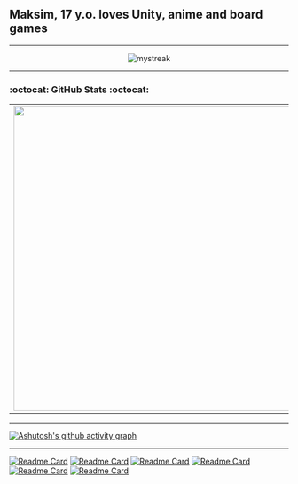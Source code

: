 ## Maksim, 17 y.o. loves Unity, anime and board games

* * *

<p align="center">
<img src="https://github-readme-streak-stats.herokuapp.com/?user=MaksimSazanovich&theme=dark-smoky" alt="mystreak"/>
</p>

 * * *
 
###  :octocat: **GitHub Stats** :octocat:

<p align="center">
  <table>
  <tr>
      <td><img width="550px" align="left" src="https://github-readme-stats.vercel.app/api?username=MaksimSazanovich&hide_border=true&count_private=false&layout=compact&hide_title=true&show_icons=true&title_color=edf5e1&icon_color=edf5e1&text_color=66fcf1&bg_color=0b0c10&border_color=c5c6c7"/></td>
      <td><img src="https://github-readme-stats.vercel.app/api/top-langs/?username=MaksimSazanovich&hide=html&layout=compact&hide_border=true&hide_title=false&text_color=66fcf1&bg_color=0b0c10&border_color=66fcf1&icon_color=edf5e1&line_color=edf5e1&hide_progress=false&title_color=edf5e1"/></td>
  </tr>   
</table>
</p>

* * *

[![Ashutosh's github activity graph](https://github-readme-activity-graph.vercel.app/graph?username=MaksimSazanovich&line=66fcf1&color=edf5e1&theme=high-contrast)](https://github.com/MaksimSazanovich/github-readme-activity-graph)

* * *

[![Readme Card](https://github-readme-stats.vercel.app/api/pin/?username=MaksimSazanovich&repo=RaftProtection&description_lines_count=2&show_icons=true&title_color=edf5e1&icon_color=edf5e1&text_color=66fcf1&bg_color=0b0c10&border_color=c5c6c7"/)](https://github.com/MaksimSazanovich/RaftProtection)
[![Readme Card](https://github-readme-stats.vercel.app/api/pin/?username=MaksimSazanovich&repo=Unity2DTemplate&description_lines_count=2&show_icons=true&title_color=edf5e1&icon_color=edf5e1&text_color=66fcf1&bg_color=0b0c10&border_color=c5c6c7"/)](https://github.com/MaksimSazanovich/Unity2DTemplate)
[![Readme Card](https://github-readme-stats.vercel.app/api/pin/?username=MaksimSazanovich&repo=NewCodeCats&description_lines_count=2&show_icons=true&title_color=edf5e1&icon_color=edf5e1&text_color=66fcf1&bg_color=0b0c10&border_color=c5c6c7"/)](https://github.com/MaksimSazanovich/NewCodeCats)
[![Readme Card](https://github-readme-stats.vercel.app/api/pin/?username=MaksimSazanovich&repo=BounceAndCollect&description_lines_count=2&show_icons=true&title_color=edf5e1&icon_color=edf5e1&text_color=66fcf1&bg_color=0b0c10&border_color=c5c6c7"/)](https://github.com/MaksimSazanovich/BounceAndCollect)
[![Readme Card](https://github-readme-stats.vercel.app/api/pin/?username=MaksimSazanovich&repo=AirWar&description_lines_count=2&show_icons=true&title_color=edf5e1&icon_color=edf5e1&text_color=66fcf1&bg_color=0b0c10&border_color=c5c6c7"/)](https://github.com/MaksimSazanovich/AirWar)
[![Readme Card](https://github-readme-stats.vercel.app/api/pin/?username=MaksimSazanovich&repo=BulletMaster&description_lines_count=2&show_icons=true&title_color=edf5e1&icon_color=edf5e1&text_color=66fcf1&bg_color=0b0c10&border_color=c5c6c7"/)](https://github.com/MaksimSazanovich/BulletMaster)
